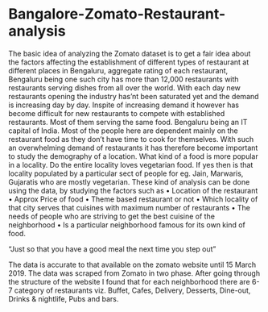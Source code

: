 # Bangalore-Zomato-Restaurant-analysis

The basic idea of analyzing the Zomato dataset is to get a fair idea about the factors affecting the establishment
of different types of restaurant at different places in Bengaluru, aggregate rating of each restaurant, Bengaluru
being one such city has more than 12,000 restaurants with restaurants serving dishes from all over the world.
With each day new restaurants opening the industry has’nt been saturated yet and the demand is increasing
day by day. Inspite of increasing demand it however has become difficult for new restaurants to compete with
established restaurants. Most of them serving the same food. Bengaluru being an IT capital of India. Most of
the people here are dependent mainly on the restaurant food as they don’t have time to cook for themselves.
With such an overwhelming demand of restaurants it has therefore become important to study the demography
of a location. What kind of a food is more popular in a locality. Do the entire locality loves vegetarian food.
If yes then is that locality populated by a particular sect of people for eg. Jain, Marwaris, Gujaratis who are
mostly vegetarian. These kind of analysis can be done using the data, by studying the factors such as
• Location of the restaurant
• Approx Price of food
• Theme based restaurant or not
• Which locality of that city serves that cuisines with maximum number of restaurants
• The needs of people who are striving to get the best cuisine of the neighborhood
• Is a particular neighborhood famous for its own kind of food.

“Just so that you have a good meal the next time you step out”

The data is accurate to that available on the zomato website until 15 March 2019.
The data was scraped from Zomato in two phase. After going through the structure of the website I found that for each neighborhood there are 6-7 category of restaurants viz. Buffet, Cafes, Delivery, Desserts, Dine-out, Drinks & nightlife, Pubs and bars.
